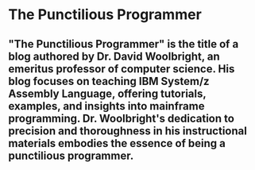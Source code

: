# The Punctilious Programmer

## "The Punctilious Programmer" is the title of a blog authored by Dr. David Woolbright, an emeritus professor of computer science. His blog focuses on teaching IBM System/z Assembly Language, offering tutorials, examples, and insights into mainframe programming. Dr. Woolbright's dedication to precision and thoroughness in his instructional materials embodies the essence of being a punctilious programmer. 
